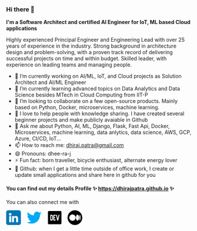 ### Hi there 👋

__I'm a Software Architect and certified AI Engineer for IoT, ML based Cloud applications__

Highly experienced Principal Engineer and Engineering Lead with over 25 years of experience in the
industry. Strong background in architecture design and problem-solving, with a proven track record of
delivering successful projects on time and within budget. Skilled leader, with experience on leading
teams and managing people.

- 🔭 I’m currently working on AI/ML, IoT, and Cloud projects as Solution Architect and AI/ML Engineer
- 🌱 I’m currently learning advanced topics on Data Analytics and Data Science besides MTech in Cloud Computing from IIT-P
- 👯 I’m looking to collaborate on a few open-source products. Mainly based on Python, Docker, microservices, machine learning.
- 🤔 I love to help people with knowledge sharing. I have created several beginner projects and make publicly avaiable in Github
- 💬 Ask me about Python, AI, ML, Django, Flask, Fast Api, Docker, Microservices, machine learning, data anlytics, data science, AWS, GCP, Azure, CI/CD, IoT...
- 📫 How to reach me: dhiraj.patra@gmail.com
- 😄 Pronouns: dhee-ra-j
- ⚡ Fun fact: born traveller, bicycle enthusiast, alternate energy lover
- 🏬 Github: when I get a little time outside of office work, I create or update small applications and share here in github for you

#### You can find out my details Profile ✨ https://dhirajpatra.github.io ✨

You can also connect me with

<a href="https://www.linkedin.com/in/dhirajpatra/" target="_blank"><img src="linkedin.png" height=40 width=40></img></a> &nbsp;&nbsp; <a href="https://www.twitter.com/in/dhirajpatra/" target="_blank"><img src="twitter.png" height=40 width=40></img></a> &nbsp;&nbsp; <a href="https://dev.to/dhirajpatra" target="_blank"><img src="dev.png" height=40 width=40></img></a> &nbsp;&nbsp; <a href="https://dhirajpatra.medium.com" target="_blank"><img src="medium.png" height=40 width=40></img></a>
